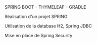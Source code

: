 SPRING BOOT - THYMELEAF - GRADLE

Réalisation d'un projet SPRING

Utilisation de la database H2, Spring JDBC

Mise en place de Spring Security
